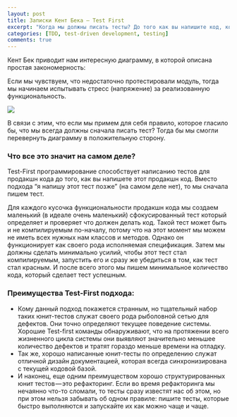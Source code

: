 ```yaml
---
layout: post
title: Записки Кент Бека — Test First
excerpt: "Когда мы должны писать тесты? До того как вы напишите код, который будет тестироваться."
categories: [TDD, test-driven development, testing]
comments: true
---
```


Кент Бек приводит нам интересную диаграмму, в которой описана простая закономерность:

Если мы чувствуем, что недостаточно протестировали модуль, тогда мы начинаем испытывать стресс (напряжение) за реализованную функциональность.

![](https://cdn-images-1.medium.com/max/800/1*evlDCHWOt7bi1Mm8qHNPqg.png)

В связи с этим, что если мы примем для себя правило, которое гласило бы, что мы всегда должны сначала писать тест? Тогда бы мы смогли перевернуть диаграмму в положительную сторону.

### Что все это значит на самом деле?

Test-First программирование способствует написанию тестов для продакшн кода до того, как вы напишете этот продакшн код. Вместо подхода “я напишу этот тест позже” (на самом деле нет), то мы сначала пишем тест.

Для каждого кусочка функциональности продакшн кода мы создаем маленький (в идеале очень маленький) сфокусированный тест который определяет и проверяет что должен делать код. Такой тест может быть и не компилируемым по-началу, потому что на этот момент мы можем не иметь всех нужных нам классов и методов. Однако он функционирует как своего рода исполняемая спецификация. Затем мы должны сделать минимально усилий, чтобы этот тест стал компилируемым, запустить его и сразу же убедиться в том, как тест стал красным. И после всего этого мы пишем минимальное количество кода, который сделает тест успешным.

### Преимущества Test-First подхода:

- Кому данный подход покажется странным, но тщательный набор таких юнит-тестов служат своего рода рыболовной сетью для дефектов. Они точно определяют текущее поведение системы. Хорошие Test-first команды обнаруживают, что на протяжении всего жизненного цикла системы они выявляют значительно меньшее количество дефектов и тратят гораздо меньше времени на отладку.
- Так же, хорошо написанные юнит-тесты по определению служат отличной дизайн документацией, которая всегда синхронизирована с текущей кодовой базой.
- И наконец, еще одним преимуществом хорошо структурированных юнит тестов — это рефакторинг. Если во время рефакторинга мы нечаянно что-то сломали, то тесты сразу известят нас об этом, но при этом нельзя забывать об одном правиле: пишите тесты, которые быстро выполняются и запускайте их как можно чаще и чаще.
